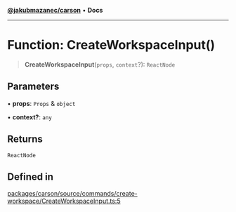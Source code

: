[**@jakubmazanec/carson**](../README.md) • **Docs**

---

# Function: CreateWorkspaceInput()

> **CreateWorkspaceInput**(`props`, `context`?): `ReactNode`

## Parameters

• **props**: `Props` & `object`

• **context?**: `any`

## Returns

`ReactNode`

## Defined in

[packages/carson/source/commands/create-workspace/CreateWorkspaceInput.ts:5](https://github.com/jakubmazanec/tools/blob/1c4f0471e4ca7ee64c14124101a8ac795175e9bf/packages/carson/source/commands/create-workspace/CreateWorkspaceInput.ts#L5)
